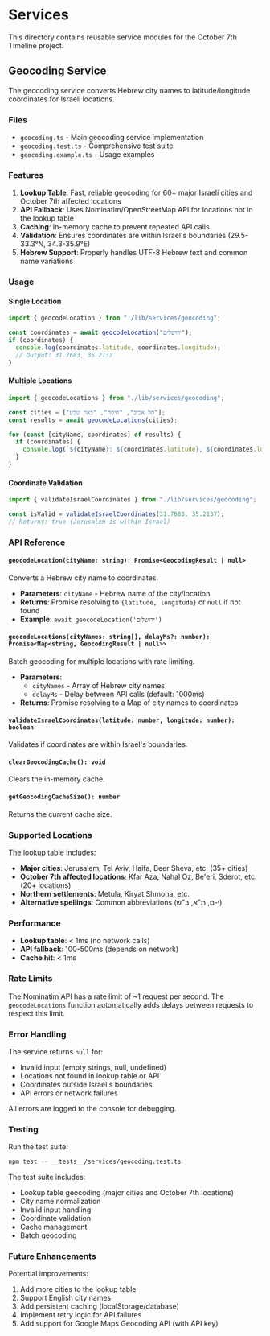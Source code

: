 # Services

This directory contains reusable service modules for the October 7th Timeline project.

## Geocoding Service

The geocoding service converts Hebrew city names to latitude/longitude coordinates for Israeli locations.

### Files

- `geocoding.ts` - Main geocoding service implementation
- `geocoding.test.ts` - Comprehensive test suite
- `geocoding.example.ts` - Usage examples

### Features

1. **Lookup Table**: Fast, reliable geocoding for 60+ major Israeli cities and October 7th affected locations
2. **API Fallback**: Uses Nominatim/OpenStreetMap API for locations not in the lookup table
3. **Caching**: In-memory cache to prevent repeated API calls
4. **Validation**: Ensures coordinates are within Israel's boundaries (29.5-33.3°N, 34.3-35.9°E)
5. **Hebrew Support**: Properly handles UTF-8 Hebrew text and common name variations

### Usage

#### Single Location

```typescript
import { geocodeLocation } from "./lib/services/geocoding";

const coordinates = await geocodeLocation("ירושלים");
if (coordinates) {
  console.log(coordinates.latitude, coordinates.longitude);
  // Output: 31.7683, 35.2137
}
```

#### Multiple Locations

```typescript
import { geocodeLocations } from "./lib/services/geocoding";

const cities = ["תל אביב", "חיפה", "באר שבע"];
const results = await geocodeLocations(cities);

for (const [cityName, coordinates] of results) {
  if (coordinates) {
    console.log(`${cityName}: ${coordinates.latitude}, ${coordinates.longitude}`);
  }
}
```

#### Coordinate Validation

```typescript
import { validateIsraelCoordinates } from "./lib/services/geocoding";

const isValid = validateIsraelCoordinates(31.7683, 35.2137);
// Returns: true (Jerusalem is within Israel)
```

### API Reference

#### `geocodeLocation(cityName: string): Promise<GeocodingResult | null>`

Converts a Hebrew city name to coordinates.

- **Parameters**: `cityName` - Hebrew name of the city/location
- **Returns**: Promise resolving to `{latitude, longitude}` or `null` if not found
- **Example**: `await geocodeLocation('ירושלים')`

#### `geocodeLocations(cityNames: string[], delayMs?: number): Promise<Map<string, GeocodingResult | null>>`

Batch geocoding for multiple locations with rate limiting.

- **Parameters**:
  - `cityNames` - Array of Hebrew city names
  - `delayMs` - Delay between API calls (default: 1000ms)
- **Returns**: Promise resolving to a Map of city names to coordinates

#### `validateIsraelCoordinates(latitude: number, longitude: number): boolean`

Validates if coordinates are within Israel's boundaries.

#### `clearGeocodingCache(): void`

Clears the in-memory cache.

#### `getGeocodingCacheSize(): number`

Returns the current cache size.

### Supported Locations

The lookup table includes:

- **Major cities**: Jerusalem, Tel Aviv, Haifa, Beer Sheva, etc. (35+ cities)
- **October 7th affected locations**: Kfar Aza, Nahal Oz, Be'eri, Sderot, etc. (20+ locations)
- **Northern settlements**: Metula, Kiryat Shmona, etc.
- **Alternative spellings**: Common abbreviations (י-ם, ת"א, ב"ש)

### Performance

- **Lookup table**: < 1ms (no network calls)
- **API fallback**: 100-500ms (depends on network)
- **Cache hit**: < 1ms

### Rate Limits

The Nominatim API has a rate limit of ~1 request per second. The `geocodeLocations` function automatically adds delays between requests to respect this limit.

### Error Handling

The service returns `null` for:

- Invalid input (empty strings, null, undefined)
- Locations not found in lookup table or API
- Coordinates outside Israel's boundaries
- API errors or network failures

All errors are logged to the console for debugging.

### Testing

Run the test suite:

```bash
npm test -- __tests__/services/geocoding.test.ts
```

The test suite includes:

- Lookup table geocoding (major cities and October 7th locations)
- City name normalization
- Invalid input handling
- Coordinate validation
- Cache management
- Batch geocoding

### Future Enhancements

Potential improvements:

1. Add more cities to the lookup table
2. Support English city names
3. Add persistent caching (localStorage/database)
4. Implement retry logic for API failures
5. Add support for Google Maps Geocoding API (with API key)
